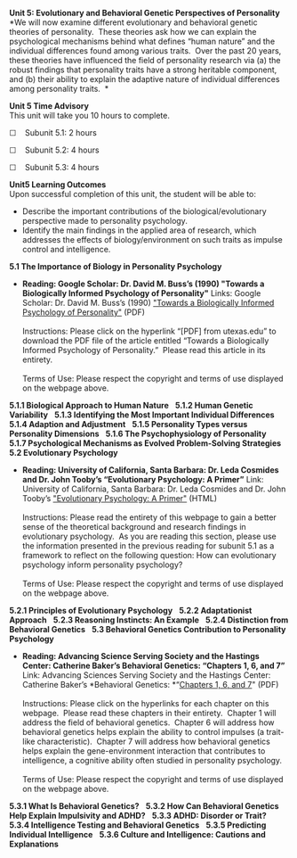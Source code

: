 **Unit 5: Evolutionary and Behavioral Genetic Perspectives of
Personality** <span id="5"></span> 
*We will now examine different evolutionary and behavioral genetic
theories of personality.  These theories ask how we can explain the
psychological mechanisms behind what defines “human nature” and the
individual differences found among various traits.  Over the past 20
years, these theories have influenced the field of personality research
via (a) the robust findings that personality traits have a strong
heritable component, and (b) their ability to explain the adaptive
nature of individual differences among personality traits.  *

**Unit 5 Time Advisory**  
This unit will take you 10 hours to complete.

☐    Subunit 5.1: 2 hours

☐    Subunit 5.2: 4 hours

☐    Subunit 5.3: 4 hours

**Unit5 Learning Outcomes**  
Upon successful completion of this unit, the student will be able to:  
  
-   Describe the important contributions of the biological/evolutionary
    perspective made to personality psychology.
-   Identify the main findings in the applied area of research, which
    addresses the effects of biology/environment on such traits as
    impulse control and intelligence.

**5.1 The Importance of Biology in Personality Psychology** <span
id="5.1"></span> 
-   **Reading: Google Scholar: Dr. David M. Buss’s (1990) "Towards a
    Biologically Informed Psychology of Personality"**
    Links: Google Scholar: Dr. David M. Buss’s (1990) ["Towards a
    Biologically Informed Psychology of
    Personality"](http://scholar.google.com/scholar?hl=en&q=buss+1990,+biological+foundations+of+personality&btnG=Search&as_sdt=20000&as_ylo=&as_vis=0) (PDF)  
                  
     Instructions: Please click on the hyperlink “[PDF] from utexas.edu”
    to download the PDF file of the article entitled “Towards a
    Biologically Informed Psychology of Personality.”  Please read this
    article in its entirety.   
        
     Terms of Use: Please respect the copyright and terms of use
    displayed on the webpage above. 

**5.1.1 Biological Approach to Human Nature** <span id="5.1.1"></span> 
**5.1.2 Human Genetic Variability** <span id="5.1.2"></span> 
**5.1.3 Identifying the Most Important Individual Differences** <span
id="5.1.3"></span> 
**5.1.4 Adaption and Adjustment** <span id="5.1.4"></span> 
**5.1.5 Personality Types versus Personality Dimensions** <span
id="5.1.5"></span> 
**5.1.6 The Psychophysiology of Personality** <span id="5.1.6"></span> 
**5.1.7 Psychological Mechanisms as Evolved Problem-Solving Strategies**
<span id="5.1.7"></span> 
**5.2 Evolutionary Psychology** <span id="5.2"></span> 
-   **Reading: University of California, Santa Barbara: Dr. Leda
    Cosmides and Dr. John Tooby’s “Evolutionary Psychology: A Primer”**
    Link: University of California, Santa Barbara: Dr. Leda Cosmides and
    Dr. John Tooby’s ["Evolutionary Psychology: A
    Primer"](http://www.psych.ucsb.edu/research/cep/primer.html)
    (HTML)  
                  
     Instructions: Please read the entirety of this webpage to gain a
    better sense of the theoretical background and research findings in
    evolutionary psychology.  As you are reading this section, please
    use the information presented in the previous reading for subunit
    5.1 as a framework to reflect on the following question: How can
    evolutionary psychology inform personality psychology?  
                  
     Terms of Use: Please respect the copyright and terms of use
    displayed on the webpage above. 

**5.2.1 Principles of Evolutionary Psychology** <span
id="5.2.1"></span> 
**5.2.2 Adaptationist Approach** <span id="5.2.2"></span> 
**5.2.3 Reasoning Instincts: An Example** <span id="5.2.3"></span> 
**5.2.4 Distinction from Behavioral Genetics** <span id="5.2.4"></span> 
**5.3 Behavioral Genetics Contribution to Personality Psychology** <span
id="5.3"></span> 
-   **Reading: Advancing Science Serving Society and the Hastings
    Center: Catherine Baker’s Behavioral Genetics: “Chapters 1, 6, and
    7”**
    Link: Advancing Sciences Serving Society and the Hastings Center:
    Catherine Baker’s *Behavioral Genetics: *“[Chapters 1, 6, and
    7](https://resources.saylor.org/archived/wp-content/uploads/2012/08/PSYCH101Sec2.pdf)"
    (PDF)  
        
     Instructions: Please click on the hyperlinks for each chapter on
    this webpage.  Please read these chapters in their entirety. 
    Chapter 1 will address the field of behavioral genetics.  Chapter 6
    will address how behavioral genetics helps explain the ability to
    control impulses (a trait-like characteristic).  Chapter 7 will
    address how behavioral genetics helps explain the gene-environment
    interaction that contributes to intelligence, a cognitive ability
    often studied in personality psychology.  
        
     Terms of Use: Please respect the copyright and terms of use
    displayed on the webpage above.

**5.3.1 What Is Behavioral Genetics?** <span id="5.3.1"></span> 
**5.3.2 How Can Behavioral Genetics Help Explain Impulsivity and ADHD?**
<span id="5.3.2"></span> 
**5.3.3 ADHD: Disorder or Trait?** <span id="5.3.3"></span> 
**5.3.4 Intelligence Testing and Behavioral Genetics** <span
id="5.3.4"></span> 
**5.3.5 Predicting Individual Intelligence** <span id="5.3.5"></span> 
**5.3.6 Culture and Intelligence: Cautions and Explanations** <span
id="5.3.6"></span> 
